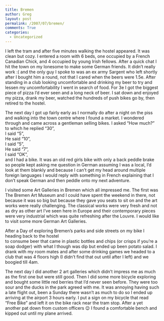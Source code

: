 ```yaml
---
title: Bremen
author: Greg
layout: post
permalink: /2007/07/bremen/
comments: True
categories:
  - Uncategorized
---
```

I left the tram and after five minutes walking the hostel appeared. It was clean but cozy. I entered a room with 6 beds, one occupied by a French Canadian Chick, and 4 occupied by young Irish fellows. After a quick chat I hit the town on my lonesome to make some German friends. It didn&#8217;t really work :( and the only guy I spoke to was an ex army Sargent who left shortly after I bought him a round, not that I cared when the beers were 1.5e. After standing in a club looking uncomfortable and drinking my beer to try and lessen my uncomfortability I went in search of food. For 3e I got the biggest piece of pizza I&#8217;d ever seen and a long neck of beer. I sat down and enjoyed my pizza, drank my beer, watched the hundreds of push bikes go by, then retired to the hostel.

The next day I got up fairly early as I normally do after a night on the piss and walking into the town centre where I found a market. I wondered through and came across a gentleman selling bikes. I asked “How much?”  
to which he replied “30”,  
I said “5”,  
He said “10”,  
I said “5”,  
He said “7”,  
I said “OK”,  
and I had a bike. It was an old red girls bike with only a back peddle brake so people kept asking me question in German assuming I was a local, I&#8217;d look at them blankly and because I can&#8217;t get my head around multiple foreign languages I would reply with something in French explaining that I don&#8217;t speak German and then peddle onto my next adventure.

I visited some Art Galleries in Bremen which all impressed me. The first was The Bremen Art Museum and I could have spent the weekend in there, not because it was so big but because they gave you seats to sit on and the art works were really challenging. The classical works were very fresh and not as dry as other art I&#8217;ve seen here in Europe and their contemporary pieces were very industrial which was quite refreshing after the Louvre. I would like to visit some more German Art Galleries.

After a Day of exploring Bremen&#8217;s parks and side streets on my bike I heading back to the hostel  
to consume beer that came in plastic bottles and chips (or crisps if you&#8217;re a soap dodger) with what I though was dip but ended up been potato salad. I drank with my room mates and after some drinking games we headed to a club that was 4 floors high (I didn&#8217;t find that out until after I left) and we boogied till 4am.

The next day I did another 2 art galleries which didn&#8217;t impress me as much as the first one but were still good. Then I did some more bicycle exploring and bought some little red berries that I&#8217;d never seen before. They were too sour and the ducks in the park agreed with me. It was annoying having such a late flight out, been a Sunday there wasn&#8217;t as much to do so I ended up arriving at the airport 3 hours early. I put a sign on my bicycle that read “Free Bike” and left it on the bike rack near the tram stop. After a yet another pat down from custom officers 😉 I found a comfortable bench and kipped out until my plane arrived.